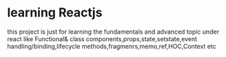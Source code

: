 # learning Reactjs

this project is  just for learning the fundamentals and advanced topic under react like Functional& class components,props,state,setstate,event handling/binding,lifecycle methods,fragmenrs,memo,ref,HOC,Context etc 
